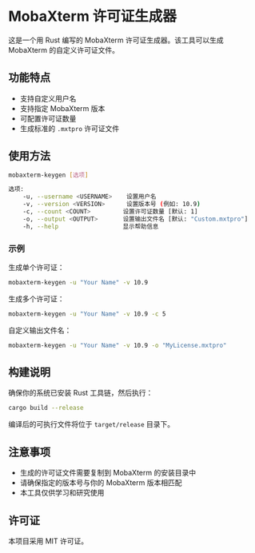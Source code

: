 # MobaXterm 许可证生成器

这是一个用 Rust 编写的 MobaXterm 许可证生成器。该工具可以生成 MobaXterm 的自定义许可证文件。

## 功能特点

- 支持自定义用户名
- 支持指定 MobaXterm 版本
- 可配置许可证数量
- 生成标准的 `.mxtpro` 许可证文件

## 使用方法

```bash
mobaxterm-keygen [选项]

选项:
    -u, --username <USERNAME>    设置用户名
    -v, --version <VERSION>      设置版本号 (例如: 10.9)
    -c, --count <COUNT>         设置许可证数量 [默认: 1]
    -o, --output <OUTPUT>       设置输出文件名 [默认: "Custom.mxtpro"]
    -h, --help                  显示帮助信息
```

### 示例

生成单个许可证：
```bash
mobaxterm-keygen -u "Your Name" -v 10.9
```

生成多个许可证：
```bash
mobaxterm-keygen -u "Your Name" -v 10.9 -c 5
```

自定义输出文件名：
```bash
mobaxterm-keygen -u "Your Name" -v 10.9 -o "MyLicense.mxtpro"
```

## 构建说明

确保你的系统已安装 Rust 工具链，然后执行：

```bash
cargo build --release
```

编译后的可执行文件将位于 `target/release` 目录下。

## 注意事项

- 生成的许可证文件需要复制到 MobaXterm 的安装目录中
- 请确保指定的版本号与你的 MobaXterm 版本相匹配
- 本工具仅供学习和研究使用

## 许可证

本项目采用 MIT 许可证。 